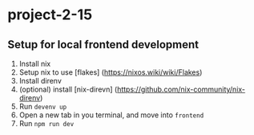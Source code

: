 # project-2-15

## Setup for local frontend development

1. Install nix
2. Setup nix to use [flakes] (https://nixos.wiki/wiki/Flakes)
3. Install direnv
4. (optional) install [nix-direvn] (https://github.com/nix-community/nix-direnv)
5. Run `devenv up`
6. Open a new tab in you terminal, and move into `frontend`
7. Run `npm run dev`
